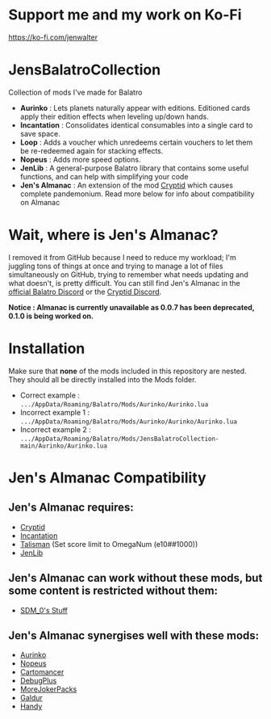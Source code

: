 # Support me and my work on Ko-Fi
https://ko-fi.com/jenwalter

# JensBalatroCollection
Collection of mods I've made for Balatro

- **Aurinko** : Lets planets naturally appear with editions. Editioned cards apply their edition effects when leveling up/down hands.
- **Incantation** : Consolidates identical consumables into a single card to save space.
- **Loop** : Adds a voucher which unredeems certain vouchers to let them be re-redeemed again for stacking effects.
- **Nopeus** : Adds more speed options.
- **JenLib** : A general-purpose Balatro library that contains some useful functions, and can help with simplifying your code
- **Jen's Almanac** : An extension of the mod [Cryptid](https://github.com/MathIsFun0/Cryptid) which causes complete pandemonium.
Read more below for info about compatibility on Almanac

# Wait, where is Jen's Almanac?
I removed it from GitHub because I need to reduce my workload; I'm juggling tons of things at once and trying to manage a lot of files simultaneously on GitHub, trying to remember what needs updating and what doesn't, is pretty difficult. You can still find Jen's Almanac in the [official Balatro Discord](https://discord.com/channels/1116389027176787968/1262697083438235729) or the [Cryptid Discord](https://discord.gg/eUf9Ur6RyB).

**Notice : Almanac is currently unavailable as 0.0.7 has been deprecated, 0.1.0 is being worked on.**

# Installation

Make sure that **none** of the mods included in this repository are nested. They should all be directly installed into the Mods folder.

- Correct example : `.../AppData/Roaming/Balatro/Mods/Aurinko/Aurinko.lua`
- Incorrect example 1 : `.../AppData/Roaming/Balatro/Mods/Aurinko/Aurinko/Aurinko.lua`
- Incorrect example 2 : `.../AppData/Roaming/Balatro/Mods/JensBalatroCollection-main/Aurinko/Aurinko.lua`

# Jen's Almanac Compatibility
## Jen's Almanac **requires**:
- [Cryptid](https://github.com/MathIsFun0/Cryptid)
- [Incantation](/Incantation)
- [Talisman](https://github.com/MathIsFun0/Talisman) (Set score limit to OmegaNum (e10##1000))
- [JenLib](/JenLib) <!--- Update Link with removal of Jenlib_old-->

## Jen's Almanac can work without these mods, but some content is restricted without them:
- [SDM_0's Stuff](https://github.com/SDM0/SDM_0-s-Stuff)

## Jen's Almanac synergises well with these mods:
- [Aurinko](/Aurinko)
- [Nopeus](/Nopeus)
- [Cartomancer](https://github.com/stupxd/Cartomancer)
- [DebugPlus](https://github.com/WilsontheWolf/DebugPlus)
- [MoreJokerPacks](https://github.com/Samario1/MoreJokerPacks)
- [Galdur](https://github.com/Eremel/Galdur)
- [Handy](https://github.com/SleepyG11/HandyBalatro)
